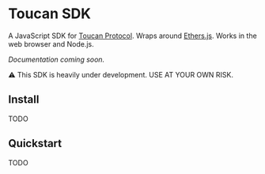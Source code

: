 # Toucan SDK

A JavaScript SDK for [Toucan Protocol](https://toucan.earth/). Wraps around [Ethers.js](https://docs.ethers.io/v5/). Works in the web browser and Node.js.

*Documentation coming soon.*

⚠️ This SDK is heavily under development. USE AT YOUR OWN RISK.

## Install

TODO

## Quickstart

TODO
